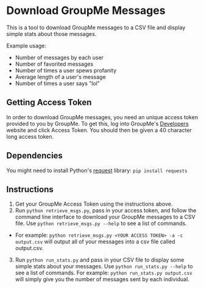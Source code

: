 Download GroupMe Messages
=============

This is a tool to download GroupMe messages to a CSV file and display simple stats about those messages.

Example usage:
- Number of messages by each user
- Number of favorited messages
- Number of times a user spews profanity
- Average length of a user's message
- Number of times a user says "lol"

Getting Access Token
--------------
In order to download GroupMe messages, you need an unique access token provided to you by GroupMe. To get this, log into GroupMe's <a href="https://dev.groupme.com" target="_blank">Developers</a> website and click Access Token. You should then be given a 40 character long access token.

Dependencies
--------------
You might need to install Python's <a href="http://docs.python-requests.org/en/latest/" target="_blank">request</a> library: ```pip install requests```

Instructions
--------------
1. Get your GroupMe Access Token using the instructions above.
2. Run ```python retrieve_msgs.py```, pass in your access token, and follow the command line interface to download your GroupMe messages to a CSV file. Use ```python retrieve_msgs.py --help``` to see a list of commands.
  - For example: ```python retrieve_msgs.py <YOUR ACCESS TOKEN> -a -c output.csv``` will output all of your messages into a csv file called output.csv.
3. Run ```python run_stats.py``` and pass in your CSV file to display some simple stats about your messages. Use ```python run_stats.py --help``` to see a list of commands. For example: ```python run_stats.py output.csv``` will simply give you the number of messages sent by each individual.
